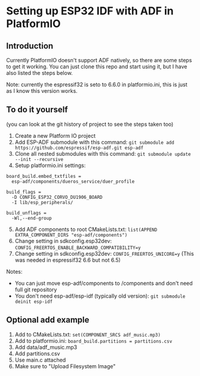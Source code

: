 # Setting up ESP32 IDF with ADF in PlatformIO

## Introduction
Currently PlatformIO doesn't support ADF natively, so there are some steps to get it working.
You can just clone this repo and start using it, but I have also listed the steps below.

Note: currently the espressif32 is seto to 6.6.0 in platformio.ini, this is just as I know this version works.

## To do it yourself
(you can look at the git history of project to see the steps taken too)
1. Create a new Platform IO project
1. Add ESP-ADF submodule with this command: `git submodule add https://github.com/espressif/esp-adf.git esp-adf`
1. Clone all nested submodules with this command: `git submodule update --init --recursive`
1. Setup platformio.ini settings:
```
board_build.embed_txtfiles = 
  esp-adf/components/dueros_service/duer_profile
    
build_flags =
  -D CONFIG_ESP32_CORVO_DU1906_BOARD
  -I lib/esp_peripherals/

build_unflags = 
  -Wl,--end-group
```
5. Add ADF components to root CMakeLists.txt: `list(APPEND EXTRA_COMPONENT_DIRS "esp-adf/components")`
6. Change setting in sdkconfig.esp32dev: `CONFIG_FREERTOS_ENABLE_BACKWARD_COMPATIBILITY=y`
6. Change setting in sdkconfig.esp32dev: `CONFIG_FREERTOS_UNICORE=y` (This was needed in espressif32 6.6 but not 6.5)


Notes: 
* You can just move esp-adf/components to /components and don't need full git repository
* You don't need esp-adf/esp-idf (typically old version): `git submodule deinit esp-idf`

##  Optional add example

1. Add to CMakeLists.txt: `set(COMPONENT_SRCS adf_music.mp3)`
1. Add to platformio.ini: `board_build.partitions = partitions.csv`
1. Add data/adf_music.mp3
1. Add partitions.csv
1. Use main.c attached
1. Make sure to "Upload Filesystem Image"